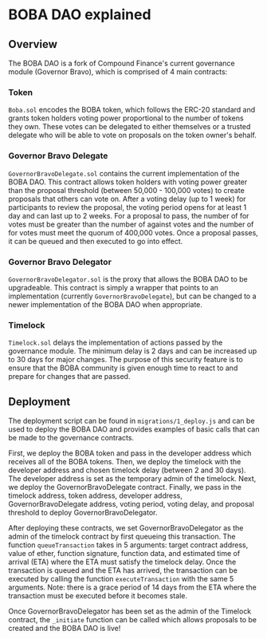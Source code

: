 # BOBA DAO explained

## Overview

The BOBA DAO is a fork of Compound Finance's current governance module (Governor Bravo), which is comprised of 4 main contracts:

### Token

`Boba.sol` encodes the BOBA token, which follows the ERC-20 standard and grants token holders voting power proportional to the number of tokens they own. These votes can be delegated to either themselves or a trusted delegate who will be able to vote on proposals on the token owner's behalf.

### Governor Bravo Delegate

`GovernorBravoDelegate.sol` contains the current implementation of the BOBA DAO. This contract allows token holders with voting power greater than the proposal threshold (between 50,000 - 100,000 votes) to create proposals that others can vote on. After a voting delay (up to 1 week) for participants to review the proposal, the voting period opens for at least 1 day and can last up to 2 weeks. For a proposal to pass, the number of for votes must be greater than the number of against votes and the number of for votes must meet the quorum of 400,000 votes. Once a proposal passes, it can be queued and then executed to go into effect.

### Governor Bravo Delegator

`GovernorBravoDelegator.sol` is the proxy that allows the BOBA DAO to be upgradeable. This contract is simply a wrapper that points to an implementation (currently `GovernorBravoDelegate`), but can be changed to a newer implementation of the BOBA DAO when appropriate.

### Timelock

`Timelock.sol` delays the implementation of actions passed by the governance module. The minimum delay is 2 days and can be increased up to 30 days for major changes. The purpose of this security feature is to ensure that the BOBA community is given enough time to react to and prepare for changes that are passed.

## Deployment

The deployment script can be found in `migrations/1_deploy.js` and can be used to deploy the BOBA DAO and provides examples of basic calls that can be made to the governance contracts.

First, we deploy the BOBA token and pass in the developer address which receives all of the BOBA tokens. Then, we deploy the timelock with the developer address and chosen timelock delay (between 2 and 30 days). The developer address is set as the temporary admin of the timelock. Next, we deploy the GovernorBravoDelegate contract. Finally, we pass in the timelock address, token address, developer address, GovernorBravoDelegate address, voting period, voting delay, and proposal threshold to deploy GovernorBravoDelegator.

After deploying these contracts, we set GovernorBravoDelegator as the admin of the timelock contract by first queueing this transaction. The function `queueTransaction` takes in 5 arguments: target contract address, value of ether, function signature, function data, and estimated time of arrival (ETA) where the ETA must satisfy the timelock delay. Once the transaction is queued and the ETA has arrived, the transaction can be executed by calling the function `executeTransaction` with the same 5 arguments. Note: there is a grace period of 14 days from the ETA where the transaction must be executed before it becomes stale.

Once GovernorBravoDelegator has been set as the admin of the Timelock contract, the `_initiate` function can be called which allows proposals to be created and the BOBA DAO is live!
